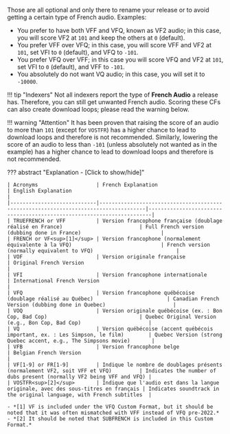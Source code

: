 Those are all optional and only there to rename your release or to avoid getting a certain type of French audio. Examples:

- You prefer to have both VFF and VFQ, known as VF2 audio; in this case, you will score VF2 at `101` and keep the others at `0` (default).
- You prefer VFF over VFQ; in this case, you will score VFF and VF2 at `101`, set VFI to `0` (default), and VFQ to `-101`.
- You prefer VFQ over VFF; in this case you will score VFQ and VF2 at `101`, set VFI to `0` (default), and VFF to `-101`.
- You absolutely do not want VQ audio; in this case, you will set it to `-10000`.

!!! tip "Indexers"
    Not all indexers report the type of **French Audio** a release has. Therefore, you can still get unwanted French audio.
    Scoring these CFs can also create download loops; please read the warning below.

!!! warning "Attention"
    It has been proven that raising the score of an audio to more than `101` (except for `VOSTFR`) has a higher chance to lead to download loops and therefore is not recommended.
    Similarly, lowering the score of an audio to less than `-101` (unless absolutely not wanted as in the example) has a higher chance to lead to download loops and therefore is not recommended.

??? abstract "Explanation - [Click to show/hide]"

    | Acronyms                   | French Explanation                                                                  | English Explanation                                                   |
    |----------------------------|-------------------------------------------------------------------------------------|-----------------------------------------------------------------------|
    | TRUEFRENCH or VFF          | Version francophone française (doublage réalisé en France)                         | Full French version (dubbing done in France)                          |
    | FRENCH or VF<sup>[1]</sup> | Version francophone (normalement équivalente à la VFQ)                             | French version (normally equivalent to VFQ)                           |
    | VOF                        | Version originale française                                                        | Original French Version                                               |
    | VFI                        | Version francophone internationale                                                 | International French Version                                          |
    | VFQ                        | Version francophone québécoise (doublage réalisé au Québec)                        | Canadian French Version (dubbing done in Quebec)                      |
    | VOQ                        | Version originale québécoise (ex. : Bon Cop, Bad Cop)                              | Quebec Original Version (e.g., Bon Cop, Bad Cop)                      |
    | VQ                         | Version québécoise (accent québécois important, ex. : Les Simpson, le film)        | Quebec Version (strong Quebec accent, e.g., The Simpsons movie)       |
    | VFB                        | Version francophone belge                                                          | Belgian French Version                                                |
    | VF[1-9] or FR[1-9]         | Indique le nombre de doublages présents (normalement VF2, soit VFF et VFQ)         | Indicates the number of dubs present (normally VF2 being VFF and VFQ) |
    | VOSTFR<sup>[2]</sup>       | Indique que l'audio est dans la langue originale, avec des sous-titres en français | Indicates soundtrack in the original language, with French subtitles  |

    - *[1] VF is included under the VFQ Custom Format, but it should be noted that it was often mismatched with VFF instead of VFQ pre-2022.*
    - *[2] It should be noted that SUBFRENCH is included in this Custom Format.*

